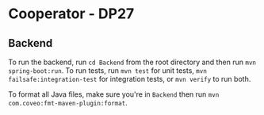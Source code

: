 # Cooperator - DP27

## Backend

To run the backend, run `cd Backend` from the root directory and then run `mvn spring-boot:run`. To run tests, run `mvn test` for unit tests, `mvn failsafe:integration-test` for integration tests, or `mvn verify` to run both.

To format all Java files, make sure you're in `Backend` then run `mvn com.coveo:fmt-maven-plugin:format`.
